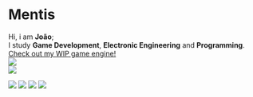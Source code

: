 # Mentis

Hi, i am **João**;
<br>
I study **Game Development**, **Electronic Engineering** and **Programming**.
<br>
<a href="https://github.com/MentisEt/Moonlit"> Check out my WIP game engine!</a>
<br>
<img src='https://github-readme-stats.vercel.app/api?username=MentisEt&&show_icons=true&title_color=ffffff&icon_color=bb2acf&text_color=daf7dc&bg_color=151515'>
<br>
<img align="center" src="https://github-readme-stats.vercel.app/api/top-langs/?username=MentisEt&theme=light&hide_langs_below=1" />


![](https://img.shields.io/badge/C%2B%2B-00599C?style=for-the-badge&logo=c%2B%2B&logoColor=white)
![](https://img.shields.io/badge/OpenGL-FFFFFF?style=for-the-badge&logo=opengl)
![](https://img.shields.io/badge/VIM-%2311AB00.svg?&style=for-the-badge&logo=vim&logoColor=white)
![](https://img.shields.io/badge/VS_Code-0078D4?style=for-the-badge&logo=visual%20studio%20code&logoColor=white)
